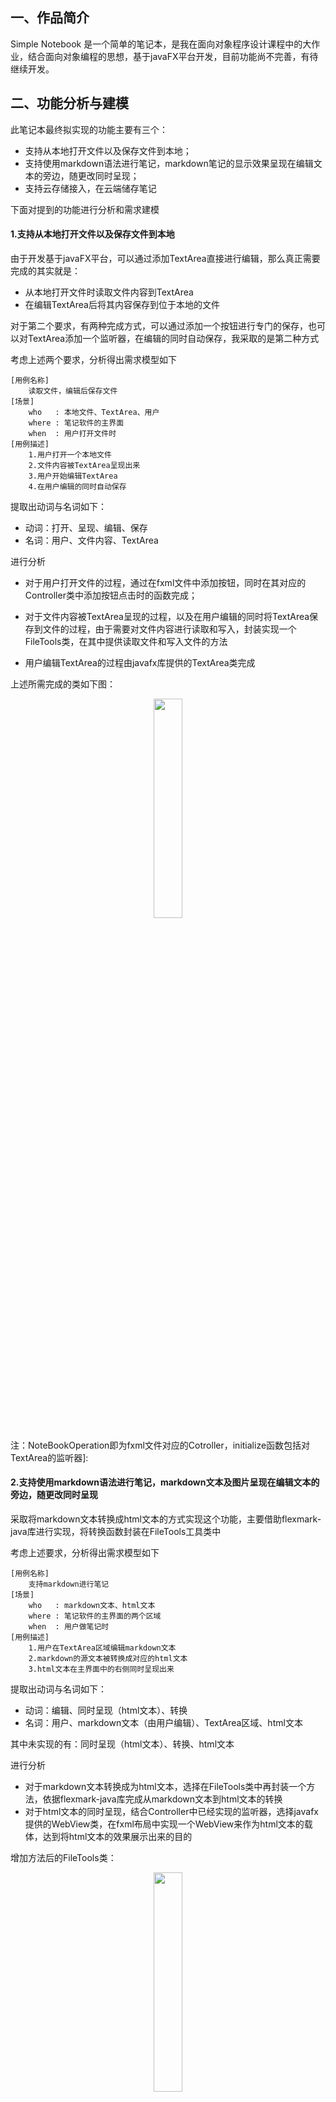 ## 一、作品简介

Simple Notebook 是一个简单的笔记本，是我在面向对象程序设计课程中的大作业，结合面向对象编程的思想，基于javaFX平台开发，目前功能尚不完善，有待继续开发。

## 二、功能分析与建模

此笔记本最终拟实现的功能主要有三个：

* 支持从本地打开文件以及保存文件到本地；
* 支持使用markdown语法进行笔记，markdown笔记的显示效果呈现在编辑文本的旁边，随更改同时呈现；
* 支持云存储接入，在云端储存笔记

下面对提到的功能进行分析和需求建模

#### 	1.支持从本地打开文件以及保存文件到本地

由于开发基于javaFX平台，可以通过添加TextArea直接进行编辑，那么真正需要完成的其实就是：

- 从本地打开文件时读取文件内容到TextArea
- 在编辑TextArea后将其内容保存到位于本地的文件

对于第二个要求，有两种完成方式，可以通过添加一个按钮进行专门的保存，也可以对TextArea添加一个监听器，在编辑的同时自动保存，我采取的是第二种方式

考虑上述两个要求，分析得出需求模型如下

```
[用例名称]
    读取文件，编辑后保存文件
[场景]
    who   : 本地文件、TextArea、用户
    where : 笔记软件的主界面
    when  : 用户打开文件时
[用例描述]
    1.用户打开一个本地文件
    2.文件内容被TextArea呈现出来
    3.用户开始编辑TextArea
    4.在用户编辑的同时自动保存
```

提取出动词与名词如下：                     

- 动词：打开、呈现、编辑、保存
- 名词：用户、文件内容、TextArea

进行分析

* 对于用户打开文件的过程，通过在fxml文件中添加按钮，同时在其对应的Controller类中添加按钮点击时的函数完成；

* 对于文件内容被TextArea呈现的过程，以及在用户编辑的同时将TextArea保存到文件的过程，由于需要对文件内容进行读取和写入，封装实现一个FileTools类，在其中提供读取文件和写入文件的方法

* 用户编辑TextArea的过程由javafx库提供的TextArea类完成

上述所需完成的类如下图：

<div align=center>
<img src="https://gitee.com/flametornado/object-oriented-programming/raw/master/OOP%E5%A4%A7%E4%BD%9C%E4%B8%9A%E7%AC%AC%E4%B8%80%E6%AC%A1/1-1.png" width="30%" />
</div>


注：NoteBookOperation即为fxml文件对应的Cotroller，initialize函数包括对TextArea的监听器]: 

#### 2.支持使用markdown语法进行笔记，markdown文本及图片呈现在编辑文本的旁边，随更改同时呈现

采取将markdown文本转换成html文本的方式实现这个功能，主要借助flexmark-java库进行实现，将转换函数封装在FileTools工具类中

考虑上述要求，分析得出需求模型如下

```
[用例名称]
    支持markdown进行笔记
[场景]
    who   : markdown文本、html文本
    where : 笔记软件的主界面的两个区域
    when  : 用户做笔记时
[用例描述]
    1.用户在TextArea区域编辑markdown文本
    2.markdown的源文本被转换成对应的html文本
    3.html文本在主界面中的右侧同时呈现出来 
```

提取出动词与名词如下： 

* 动词：编辑、同时呈现（html文本）、转换
* 名词：用户、markdown文本（由用户编辑）、TextArea区域、html文本

其中未实现的有：同时呈现（html文本）、转换、html文本

进行分析

* 对于markdown文本转换成为html文本，选择在FileTools类中再封装一个方法，依据flexmark-java库完成从markdown文本到html文本的转换
* 对于html文本的同时呈现，结合Controller中已经实现的监听器，选择javafx提供的WebView类，在fxml布局中实现一个WebView来作为html文本的载体，达到将html文本的效果展示出来的目的

增加方法后的FileTools类：

<div align=center>
<img src="https://gitee.com/flametornado/object-oriented-programming/raw/master/OOP%E5%A4%A7%E4%BD%9C%E4%B8%9A%E7%AC%AC%E4%B8%80%E6%AC%A1/2-1.png" width="30%" />
</div>

增加WebView实现后的NoteBookOperation（Controller）类：

<div align=center>
<img src="https://gitee.com/flametornado/object-oriented-programming/raw/master/OOP%E5%A4%A7%E4%BD%9C%E4%B8%9A%E7%AC%AC%E4%B8%80%E6%AC%A1/2-2.png" width="30%" />
</div>

实例图

<div align=center>
<img src="https://gitee.com/flametornado/object-oriented-programming/raw/master/OOP%E5%A4%A7%E4%BD%9C%E4%B8%9A%E7%AC%AC%E4%B8%80%E6%AC%A1/2-3.png" width="50%" />
</div>


#### 3.支持云存储接入，在云端储存笔记

对于云存储接入功能的实现，目前的初步想法是借助百度网盘的接口，用户登录后获取对应的access_token，然后将当前NoteBook作为文件上传到用户的百度网盘。

考虑上述要求，分析需求模型

```
[用例名称]
    用户在云端储存笔记
[场景]
    who   : 用户、笔记本
    where : 笔记软件的主界面
    when  : 用户做笔记时
[用例描述]
    1.用户点击后要求上传
    2.用户登录
    2.笔记被上传至云端
```

提取出动词与名词如下： 

* 动词：点击、登录、上传
* 名词：用户、笔记本

其中未实现的有：点击、上传

进行分析

* 对于点击，可以通过增加一个按钮以及对应的点击触发方法的方式很简单地实现
* 复杂与困难之处在于登录和上传，初步设想是添加一个类用来获得用户的access_token以及将当前笔记本上传至指定云路径

初步设计的UploadController类

<div align=center>
<img src="https://gitee.com/flametornado/object-oriented-programming/raw/master/OOP%E5%A4%A7%E4%BD%9C%E4%B8%9A%E7%AC%AC%E4%B8%80%E6%AC%A1/3-1.png" width="20%" />
</div>

## 三、核心流程设计分析

在上一节中，我们对笔记软件的功能进行了需求建模，明确了实现的流程，在这一节中，将对笔记本中涉及到的类与类间关系进行分析，进一步对笔记本的工作流程进行分析。

涉及到的类间关系如下图：
<div align=center>
<img src="https://gitee.com/flametornado/object-oriented-programming/raw/master/OOP%E5%A4%A7%E4%BD%9C%E4%B8%9A%E7%AC%AC%E4%BA%8C%E6%AC%A1/3-1.png" width="60%" />
</div>
可以看到最关键的类是NoteBookOperation，NoteBookOperation组合了TextArea、NoteBook、WebView这三类以完成将markdown笔记转为html呈现的目的。此外，这个类依赖FileTools和UploadController这两个类来进行读取文件、保存文件和上传文件，同时它实现了软件的初始化以及对输入内容的监听。

在流程的设计中，尽量符合了组合原则、单一职责原则和接口隔离原则，由于基于javafx平台设计，整体架构采用的是MVC模式，基本上是结合了23种设计模式中的观察者模式、组合模式和策略模式。

用户编辑笔记的过程的时序图如下

<div align=center>
<img src="https://gitee.com/flametornado/object-oriented-programming/raw/master/OOP%E5%A4%A7%E4%BD%9C%E4%B8%9A%E7%AC%AC%E4%BA%8C%E6%AC%A1/3-2.png" width="60%" />
</div>
用户编辑，随后软件进行处理，呈现内容即时被用户看到

设计实现的上传笔记的过程如下：
<div align=center>
<img src="https://gitee.com/flametornado/object-oriented-programming/raw/master/OOP%E5%A4%A7%E4%BD%9C%E4%B8%9A%E7%AC%AC%E4%BA%8C%E6%AC%A1/3-3.png" width="60%" />
</div>
用户点击上传，软件完成上传，远程存储端收到文件

在关键的流程中，尽可能地利用面向对象的思想处理问题，用户编辑笔记后，笔记内容变化被 NoteBookOperation 监听到，利用 FileTools 将新的内容写入笔记文件以及将 html 文本输出，利用 WebView 呈现 html 文本的效果。用户点击上传笔记后，内容被记录在笔记文件中，UploadController 将文件上传至提前设置好的远程 bucket 中，从而用户可以在远程看到自己上传的文本。可以看到，在软件工作的过程中，任务由多个对象分工完成，每个对象分别完成自己的工作。

## 四、高级设计意图分析

通过使用阿里云对象存储OSS的服务，我借助阿里云在 java 中的接口，在 SimpleNotebook 中实现了上传功能，并且使用对话框告知用户笔记本的下载地址。

我的设计最终完成了，在我的设计中，我尽量符合了组合原则、单一职责原则和接口隔离原则这三个原则，同时学习了中介者模式、观察者模式、组合模式以及策略模式这四种设计模式进行设计，下面对我的设计中体现出来的高级设计意图进行分析。

#### 1. 对设计原则的体现进行分析

#####			i. 组合原则

​	组合原则（又名合成复用原则）的特点是将已有的对象纳入新的对象，这点在 Simple Notebook 的设计中有所体现，从核心流程设计中可以知道 App 中最关键的类是 NoteBookOperation ，它组合了 TextArea、NoteBook、WebView 这三个类来进行工作，它使用的方法有：

* TextArea 的 getText 和 setText 方法、
* NoteBook 类的 setName、setFile、getFile 和 setTextArea 等方法
* WebView 类的 getEngine 方法以及得到的 engine 的 loadContent 方法

##### 			ii. 单一职责原则

​	单一职责原则提出对象不应该承担太多职责，核心在于控制类的粒度大小，降低类的复杂度，提高系统的可维护性。在 Simple Notebook 的设计中，这个设计原则有所体现：

* 应用场景的载入由 App 类实现
* 应用对文件的读写由 FileUtil 类实现
* 笔记本的功能由 NoteBook 类实现
* 用户对笔记本的基础操作由 NoteBookOperation 类实现
* 用户上传笔记本的操作由另一个类 UploadController 实现

​	可以看到设计中不同类别的功能由相应的类去实现，这样对于应用的可维护性和扩展性都有好处。

##### iii.  接口隔离原则

​	接口隔离原则要求设计者将较为庞大的接口拆分成更具体的接口，它和单一职责原则一样都是为了提高类的内聚性、降低它们之间的耦合性，不同之处在于：单一职责原则注重的是职责，主要是约束类的行为，针对程序中的实现和细节；而接口隔离原则注重对接口依赖的隔离，主要是约束类的接口，针对抽象和程序整体的构建。在 Simple Notebook 的设计中，这个设计原则有所体现：

* 应用对文件的读写过程由 FileUtil 提供 readFile 方法和 writeFile 方法
* 笔记本的文件名称、内容修改由 NoteBook 提供 setName、getFile、 setFile 等方法
* 用户修改 TextArea 后，对笔记本的操作过程由 NoteBookOperation 提供监听器
* 用户上传笔记本的操作过程由 UploadController 类提供uploadDocument 方法

​	可以看到，接口隔离原则通过定义合理的接口粒度大小，减少了代码冗余，提高了设计的灵活性和可拓展性。

#### 2.对设计模式的体现进行分析

##### i. 中介者模式

​	中介者模式定义一个中介对象来封装一系列对象之间的交互，使原有对象之间的耦合松散，它要求类之间各司其职，符合单一职责原则，降低对象之间的耦合性，提高系统的灵活性。由于 Simple Notebook 的设计是基于 MVC 框架的， 在这个框架中，控制器（C）就是模型（M）和视图（C）的中介者，这正是中介者模式的应用。

​	中介者模式有一个主要缺点，即它将原本多个对象直接的相互依赖变成了中介者和多个同事类的依赖关系。当同事类越多时，中介者就会越臃肿，变得复杂且难以维护。这个缺点在我的设计中也有影响，主要表现在 NoteBookOperation 这个作为控制器的类关联起来了其他多个对象，相比较其他类来说较为复杂。

##### ii.观察者模式

​	观察者模式指多个对象间存在一对多的依赖关系，当一个对象的状态发生改变时，所有依赖它的对象都将得到通知并被自动更新，它的特点在于，降低了目标与观察者之间的耦合，在目标与观察者之间建立了一套触发机制。在我的设计中，观察者模式有所体现：

* 用户对 TextArea 进行编辑，与此同时 TextArea 的观察者读取到新的内容，进行 markdown 文本的解析，将结果加载入 webView
* 用户点击上传按钮，点击行为被观察到，文件被上传

​	基于 MVC 框架的设计使得视图与模型分离，”发布——订阅“的机制使得应用的整个界面作为发布者，观察者可以是任意数量，一个按钮被点击了，视图并不会知道接下来会发生什么，但相应的过程会在观察者模式的机制下发生。

  ##### iii. 组合模式

​	组合模式使用户对单个对象和组合对象具有一致的访问性，它本身就是设计中对于组合原则的应用，正如之前对组合原则的应用进行介绍时所描述的，Simple Notebook 的设计中包含了对组合模式和组合原则的体现，除了之前提到的之外，应用的主界面中对于当前打开的所有 NoteBook 的管理也体现了组合模式，每打开一个笔记本，它都会被添加到应用程序中的一个表内。

​	组合模式的优点在于其使得应用更容易在组合体内加入新的对象，客户端不会因为加入了新的对象而需要修改代码。

##### iv. 策略模式

​	策略模式定义了算法族，分别封装起来，让他们之间可以相互替换，此模式让算法的变化独立于使用算法的客户。在 MVC 框架下，视图和控制器实现了经典的策略模式：视图是一个对象，可以被调整使用不同的策略（行为），而控制器提供了策略。视图和控制器实现了经典的策略模式：视图是一个对象，可以被调整使用不同的策略（行为），而控制器提供了策略（行为）。视图想换另一种行为，换控制器就可以了。视图只关心系统中可视的部分，对于任何界面行为，都委托给控制器处理。

​	比如用户编辑笔记，则界面在主界面，当用户上传时，界面会转到上传后弹出的对话框。

​	策略模式使得视图和模型之间的关系解耦，控制器负责和模型交互来传递用户的请求。而对于工作是怎么完成的，视图则毫不知情。

## 五、总结

​	这次课程设计让我对面向对象编程的思想理解更加深刻，同时也使我对 java 的功能更加了解，临近期末，三次大作业也全部完成，在这里祝愿老师和助教工作顺利，也希望这门课程越办越好！



